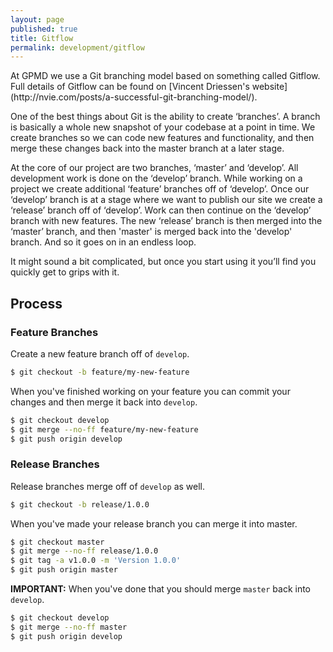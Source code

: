 ```yaml
---
layout: page
published: true
title: Gitflow
permalink: development/gitflow
---
```


<p class="lead">At GPMD we use a Git branching model based on something called Gitflow. Full details of Gitflow can be found on [Vincent Driessen's website](http://nvie.com/posts/a-successful-git-branching-model/).</p>

One of the best things about Git is the ability to create ‘branches’. A branch is basically a whole new snapshot of your codebase at a point in time. We create branches so we can code new features and functionality, and then merge these changes back into the master branch at a later stage.

At the core of our project are two branches, ‘master’ and ‘develop’. All development work is done on the ‘develop’ branch. While working on a project we create additional ‘feature’ branches off of ‘develop’. Once our ‘develop’ branch is at a stage where we want to publish our site we create a ‘release’ branch off of ‘develop’. Work can then continue on the ‘develop’ branch with new features. The new ‘release’ branch is then merged into the ‘master’ branch, and then 'master' is merged back into the 'develop' branch. And so it goes on in an endless loop.

It might sound a bit complicated, but once you start using it you’ll find you quickly get to grips with it.

## Process

### Feature Branches

Create a new feature branch off of `develop`.

```bash
$ git checkout -b feature/my-new-feature
```

When you've finished working on your feature you can commit your changes and then merge it back into `develop`.

```bash
$ git checkout develop
$ git merge --no-ff feature/my-new-feature
$ git push origin develop
```

### Release Branches

Release branches merge off of `develop` as well.

```bash
$ git checkout -b release/1.0.0
```

When you've made your release branch you can merge it into master.

```bash
$ git checkout master
$ git merge --no-ff release/1.0.0
$ git tag -a v1.0.0 -m 'Version 1.0.0'
$ git push origin master
```

**IMPORTANT:** When you've done that you should merge `master` back into `develop`.

```bash
$ git checkout develop
$ git merge --no-ff master
$ git push origin develop
```
